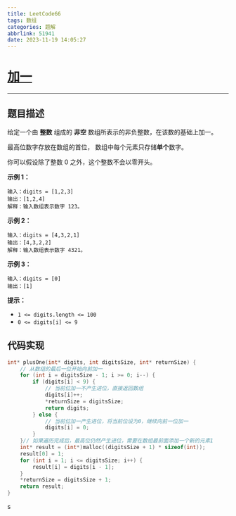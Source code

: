 ```yaml
---
title: LeetCode66
tags: 数组
categories: 题解
abbrlink: 51941
date: 2023-11-19 14:05:27
---
```


# [加一](https://leetcode.cn/problems/plus-one/)

---

## 题目描述

给定一个由 **整数** 组成的 **非空** 数组所表示的非负整数，在该数的基础上加一。

最高位数字存放在数组的首位， 数组中每个元素只存储**单个**数字。

你可以假设除了整数 0 之外，这个整数不会以零开头。

<!--more-->

 

**示例 1：**

```
输入：digits = [1,2,3]
输出：[1,2,4]
解释：输入数组表示数字 123。
```

**示例 2：**

```
输入：digits = [4,3,2,1]
输出：[4,3,2,2]
解释：输入数组表示数字 4321。
```

**示例 3：**

```
输入：digits = [0]
输出：[1]
```

 

**提示：**

- `1 <= digits.length <= 100`
- `0 <= digits[i] <= 9`

## 代码实现



```c
int* plusOne(int* digits, int digitsSize, int* returnSize) {
    // 从数组的最后一位开始向前加一
    for (int i = digitsSize - 1; i >= 0; i--) {
        if (digits[i] < 9) {
            // 当前位加一不产生进位，直接返回数组
            digits[i]++;
            *returnSize = digitsSize;
            return digits;
        } else {
            // 当前位加一产生进位，将当前位设为0，继续向前一位加一
            digits[i] = 0;
        }
    }// 如果遍历完成后，最高位仍然产生进位，需要在数组最前面添加一个新的元素1
	int* result = (int*)malloc((digitsSize + 1) * sizeof(int));
	result[0] = 1;
	for (int i = 1; i <= digitsSize; i++) {
    	result[i] = digits[i - 1];
	}
	*returnSize = digitsSize + 1;
	return result;
}
```

s
